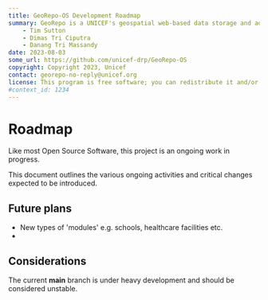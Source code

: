 ```yaml
---
title: GeoRepo-OS Development Roadmap
summary: GeoRepo is a UNICEF's geospatial web-based data storage and administrative boundary harmonization platform.
    - Tim Sutton
    - Dimas Tri Ciputra
    - Danang Tri Massandy
date: 2023-08-03
some_url: https://github.com/unicef-drp/GeoRepo-OS
copyright: Copyright 2023, Unicef
contact: georepo-no-reply@unicef.org
license: This program is free software; you can redistribute it and/or modify it under the terms of the GNU Affero General Public License as published by the Free Software Foundation; either version 3 of the License, or (at your option) any later version.
#context_id: 1234
---
```


# Roadmap

Like most Open Source Software, this project is an ongoing work in progress.

This document outlines the various ongoing activities and critical changes 
expected to be introduced.

## Future plans

- New types of 'modules' e.g. schools, healthcare facilities etc.
- 

## Considerations

The current **main** branch is under heavy development and should be considered
unstable.